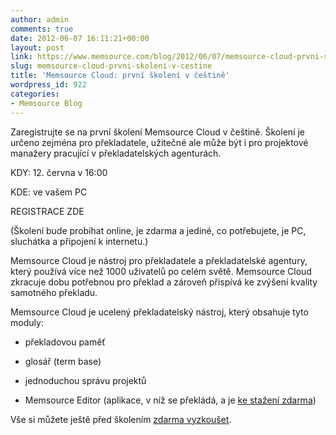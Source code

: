 ```yaml
---
author: admin
comments: true
date: 2012-06-07 16:11:21+00:00
layout: post
link: https://www.memsource.com/blog/2012/06/07/memsource-cloud-prvni-skoleni-v-cestine/
slug: memsource-cloud-prvni-skoleni-v-cestine
title: 'Memsource Cloud: první školení v češtině'
wordpress_id: 922
categories:
- Memsource Blog
---
```


Zaregistrujte se na první školení Memsource Cloud v češtině. Školení je určeno zejména pro překladatele, užitečné ale může být i pro projektové manažery pracující v překladatelských agenturách.<!-- more -->

KDY: 12. června v 16:00

KDE: ve vašem PC

REGISTRACE ZDE

(Školení bude probíhat online, je zdarma a jediné, co potřebujete, je PC, sluchátka a připojení k internetu.)

Memsource Cloud je nástroj pro překladatele a překladatelské agentury, který používá více než 1000 uživatelů po celém světě. Memsource Cloud zkracuje dobu potřebnou pro překlad a zároveň přispívá ke zvýšení kvality samotného překladu.

Memsource Cloud je ucelený překladatelský nástroj, který obsahuje tyto moduly:



	
  * překladovou paměť

	
  * glosář (term base)

	
  * jednoduchou správu projektů

	
  * Memsource Editor (aplikace, v níž se překládá, a je [ke stažení zdarma](http://wiki.memsource.com/wiki/MemSource_Editor_User_Manual))


Vše si můžete ještě před školením [zdarma vyzkoušet](http://www.memsource.com/pricing/).


